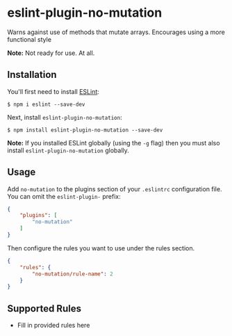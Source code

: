 # eslint-plugin-no-mutation

Warns against use of methods that mutate arrays. Encourages using a more functional style

**Note:** Not ready for use. At all.

## Installation

You'll first need to install [ESLint](http://eslint.org):

```
$ npm i eslint --save-dev
```

Next, install `eslint-plugin-no-mutation`:

```
$ npm install eslint-plugin-no-mutation --save-dev
```

**Note:** If you installed ESLint globally (using the `-g` flag) then you must also install `eslint-plugin-no-mutation` globally.

## Usage

Add `no-mutation` to the plugins section of your `.eslintrc` configuration file. You can omit the `eslint-plugin-` prefix:

```json
{
    "plugins": [
        "no-mutation"
    ]
}
```


Then configure the rules you want to use under the rules section.

```json
{
    "rules": {
        "no-mutation/rule-name": 2
    }
}
```

## Supported Rules

* Fill in provided rules here





